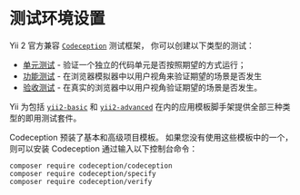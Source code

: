 测试环境设置
======================

Yii 2 官方兼容 [`Codeception`](https://github.com/Codeception/Codeception) 测试框架，
你可以创建以下类型的测试：

- [单元测试](test-unit.md) - 验证一个独立的代码单元是否按照期望的方式运行；
- [功能测试](test-functional.md) - 在浏览器模拟器中以用户视角来验证期望的场景是否发生
- [验收测试](test-acceptance.md) - 在真实的浏览器中以用户视角验证期望的场景是否发生。

Yii 为包括 [`yii2-basic`](https://github.com/yiisoft/yii2-app-basic) 和
[`yii2-advanced`](https://github.com/yiisoft/yii2-app-advanced) 
在内的应用模板脚手架提供全部三种类型的即用测试套件。

Codeception 预装了基本和高级项目模板。
如果您没有使用这些模板中的一个，则可以安装 Codeception
通过输入以下控制台命令：

```
composer require codeception/codeception
composer require codeception/specify
composer require codeception/verify
```
